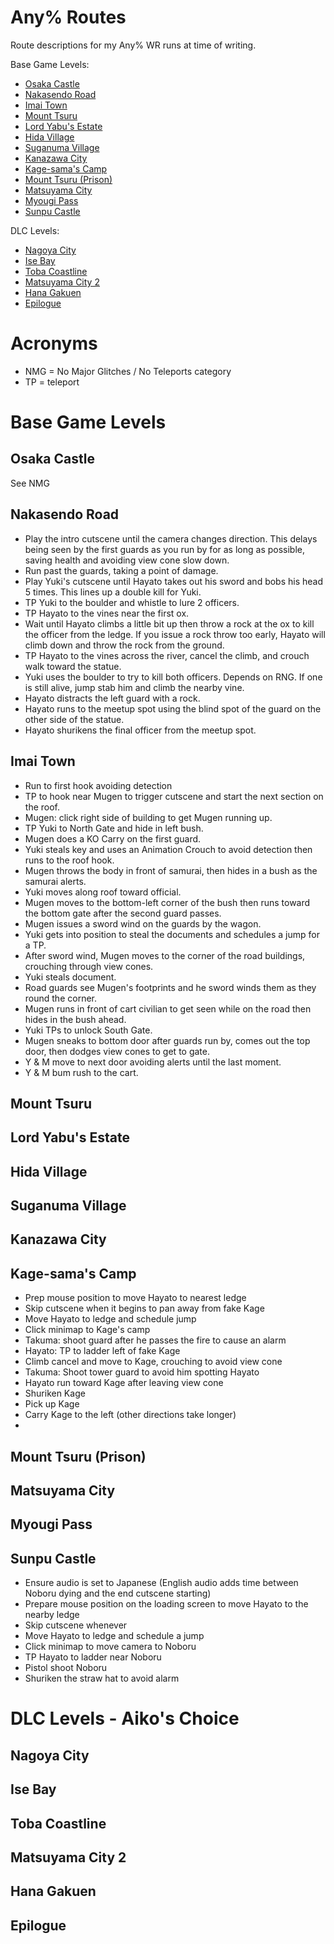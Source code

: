 # Any% Routes
Route descriptions for my Any% WR runs at time of writing. 

Base Game Levels:
* [Osaka Castle](https://github.com/smorrrs/Shadow-Tactics-Resources/blob/main/any%_routes.md#osaka-castle)
* [Nakasendo Road](https://github.com/smorrrs/Shadow-Tactics-Resources/blob/main/any%_routes.md#nakasendo-road)
* [Imai Town](https://github.com/smorrrs/Shadow-Tactics-Resources/blob/main/any%_routes.md#imai-town)
* [Mount Tsuru](https://github.com/smorrrs/Shadow-Tactics-Resources/blob/main/any%_routes.md#mount-tsuru)
* [Lord Yabu's Estate](https://github.com/smorrrs/Shadow-Tactics-Resources/blob/main/any%_routes.md#lord-yabus-estate)
* [Hida Village](https://github.com/smorrrs/Shadow-Tactics-Resources/blob/main/any%_routes.md#hida-village)
* [Suganuma Village](https://github.com/smorrrs/Shadow-Tactics-Resources/blob/main/any%_routes.md#suganuma-village)
* [Kanazawa City](https://github.com/smorrrs/Shadow-Tactics-Resources/blob/main/any%_routes.md#kanazawa-city)
* [Kage-sama's Camp](https://github.com/smorrrs/Shadow-Tactics-Resources/blob/main/any%_routes.md#kage-samas-camp)
* [Mount Tsuru (Prison)](https://github.com/smorrrs/Shadow-Tactics-Resources/blob/main/any%_routes.md#mount-tsuru-prison)
* [Matsuyama City](https://github.com/smorrrs/Shadow-Tactics-Resources/blob/main/any%_routes.md#matsuyama-city)
* [Myougi Pass](https://github.com/smorrrs/Shadow-Tactics-Resources/blob/main/any%_routes.md#myougi-pass)
* [Sunpu Castle](https://github.com/smorrrs/Shadow-Tactics-Resources/blob/main/any%_routes.md#sunpu-castle)

DLC Levels:
* [Nagoya City](https://github.com/smorrrs/Shadow-Tactics-Resources/blob/main/any%_routes.md#nagoya-city)
* [Ise Bay](https://github.com/smorrrs/Shadow-Tactics-Resources/blob/main/any%_routes.md#ise-bay)
* [Toba Coastline](https://github.com/smorrrs/Shadow-Tactics-Resources/blob/main/any%_routes.md#toba-coastline)
* [Matsuyama City 2](https://github.com/smorrrs/Shadow-Tactics-Resources/blob/main/any%_routes.md#matsuyama-city-2)
* [Hana Gakuen](https://github.com/smorrrs/Shadow-Tactics-Resources/blob/main/any%_routes.md#hana-gakuen)
* [Epilogue](https://github.com/smorrrs/Shadow-Tactics-Resources/blob/main/any%_routes.md#epilogue)

# Acronyms
* NMG = No Major Glitches / No Teleports category
* TP = teleport


# Base Game Levels

## Osaka Castle
See NMG

## Nakasendo Road
* Play the intro cutscene until the camera changes direction. This delays being seen by the first guards as you run by for as long as possible, saving health and avoiding view cone slow down.
* Run past the guards, taking a point of damage.
* Play Yuki's cutscene until Hayato takes out his sword and bobs his head 5 times. This lines up a double kill for Yuki.
* TP Yuki to the boulder and whistle to lure 2 officers.
* TP Hayato to the vines near the first ox.
* Wait until Hayato climbs a little bit up then throw a rock at the ox to kill the officer from the ledge. If you issue a rock throw too early, Hayato will climb down and throw the rock from the ground.
* TP Hayato to the vines across the river, cancel the climb, and crouch walk toward the statue.
* Yuki uses the boulder to try to kill both officers. Depends on RNG. If one is still alive, jump stab him and climb the nearby vine.
* Hayato distracts the left guard with a rock.
* Hayato runs to the meetup spot using the blind spot of the guard on the other side of the statue.
* Hayato shurikens the final officer from the meetup spot.


## Imai Town
* Run to first hook avoiding detection
* TP to hook near Mugen to trigger cutscene and start the next section on the roof.
* Mugen: click right side of building to get Mugen running up.
* TP Yuki to North Gate and hide in left bush.
* Mugen does a KO Carry on the first guard.
* Yuki steals key and uses an Animation Crouch to avoid detection then runs to the roof hook.
* Mugen throws the body in front of samurai, then hides in a bush as the samurai alerts.
* Yuki moves along roof toward official.
* Mugen moves to the bottom-left corner of the bush then runs toward the bottom gate after the second guard passes.
* Mugen issues a sword wind on the guards by the wagon.
* Yuki gets into position to steal the documents and schedules a jump for a TP.
* After sword wind, Mugen moves to the corner of the road buildings, crouching through view cones.
* Yuki steals document.
* Road guards see Mugen's footprints and he sword winds them as they round the corner.
* Mugen runs in front of cart civilian to get seen while on the road then hides in the bush ahead.
* Yuki TPs to unlock South Gate.
* Mugen sneaks to bottom door after guards run by, comes out the top door, then dodges view cones to get to gate.
* Y & M move to next door avoiding alerts until the last moment.
* Y & M bum rush to the cart.


## Mount Tsuru


## Lord Yabu's Estate


## Hida Village


## Suganuma Village


## Kanazawa City


## Kage-sama's Camp
* Prep mouse position to move Hayato to nearest ledge
* Skip cutscene when it begins to pan away from fake Kage
* Move Hayato to ledge and schedule jump
* Click minimap to Kage's camp
* Takuma: shoot guard after he passes the fire to cause an alarm
* Hayato: TP to ladder left of fake Kage
* Climb cancel and move to Kage, crouching to avoid view cone
* Takuma: Shoot tower guard to avoid him spotting Hayato
* Hayato run toward Kage after leaving view cone
* Shuriken Kage
* Pick up Kage
* Carry Kage to the left (other directions take longer)
* 

## Mount Tsuru (Prison)



## Matsuyama City


## Myougi Pass


## Sunpu Castle
* Ensure audio is set to Japanese (English audio adds time between Noboru dying and the end cutscene starting)
* Prepare mouse position on the loading screen to move Hayato to the nearby ledge 
* Skip cutscene whenever
* Move Hayato to ledge and schedule a jump
* Click minimap to move camera to Noboru
* TP Hayato to ladder near Noboru
* Pistol shoot Noboru 
* Shuriken the straw hat to avoid alarm 


# DLC Levels - Aiko's Choice

## Nagoya City


## Ise Bay


## Toba Coastline


## Matsuyama City 2


## Hana Gakuen


## Epilogue
